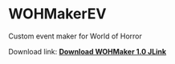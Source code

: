 # WOHMakerEV

Custom event maker for World of Horror

Download link:  <b>[Download WOHMaker 1.0 JLink](WOHMaker.zip?raw=true)</b>

